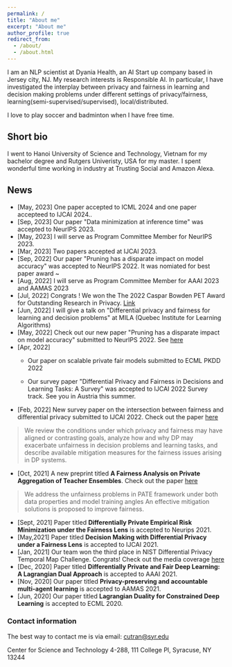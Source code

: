 ```yaml
---
permalink: /
title: "About me"
excerpt: "About me"
author_profile: true
redirect_from: 
  - /about/
  - /about.html
---
```


I am an NLP scientist at Dyania Health, an AI Start up company based in Jersey city, NJ. My research interests is Responsible AI. In particular, I have investigated the interplay between privacy and fairness in learning and decision making problems under different settings of privacy/fairness, learning(semi-supervised/supervised), local/distributed.


I love to play soccer and badminton when I have free time. 



## Short bio


I went to Hanoi University of Science and Technology, Vietnam for my bachelor degree and Rutgers Univeristy, USA for my master. I spent wonderful time working in industry at Trusting Social and Amazon Alexa.


## News
* [May, 2023] One paper accepted to ICML 2024 and one paper accepteed to IJCAI 2024..
* [Sep, 2023] Our paper "Data minimization at inference time" was accepted to NeurIPS 2023.
* [May, 2023] I will serve as  Program Committee Member for NeurIPS 2023.
* [Mar, 2023] Two papers accepted at IJCAI 2023. 
* [Sep, 2022] Our paper "Pruning has a disparate impact on model accuracy" was accepted to NeurIPS 2022. It was nomiated for best paper award ~ 
* [Aug, 2022] I will serve as Program Committee Member for AAAI 2023 and AAMAS 2023
* [Jul, 2022] Congrats ! We won the The  2022 Caspar Bowden PET Award for Outstanding Research in Privacy. [Link](https://petsymposium.org/award/winners.php)  
* [Jun, 2022] I will give a talk on "Differential privacy and fairness for learning and decision problems"  at MILA (Quebec Institute for Learning Algorithms) 
* [May, 2022]  Check out our new paper "Pruning has a disparate impact on model accuracy" submitted to NeurIPS 2022. See [here](https://arxiv.org/abs/2205.13574)
* [Apr, 2022]  
    *  Our paper on scalable private fair models submitted to ECML PKDD 2022

    * Our survey paper  "Differential Privacy and Fairness in Decisions and Learning Tasks: A Survey" was accepted to IJCAI 2022 Survey track. See you in Austria this summer.
* [Feb, 2022] New  survey paper on the intersection between fairness and  differential privacy submitted to IJCAI 2022. Check out the paper [here](https://arxiv.org/pdf/2202.08187.pdf) 
> We review the conditions under which privacy and fairness may have aligned or contrasting goals, analyze how and why DP may exacerbate unfairness in decision problems and learning tasks, and describe available mitigation measures for the fairness issues arising in DP systems.


* [Oct, 2021] A new preprint titled **A Fairness Analysis on Private Aggregation of Teacher Ensembles**. Check out the paper [here](https://arxiv.org/pdf/2109.08630.pdf)
> We address the  unfairness  problems in PATE framework under both data properties and model training angles An effective mitigation solutions  is proposed to improve fairness.

* [Sept, 2021] Paper titled **Differentially Private Empirical Risk Minimization under the Fairness Lens**  is accepted to Neurips 2021. 
* [May,2021] Paper titled **Decision Making with Differential Privacy under a Fairness Lens** is  accepted to IJCAI 2021. 
* [Jan, 2021] Our team won the third place in NIST Differential Privacy Temporal Map  Challenge. Congrats! Check out the media coverage [here](https://www.drivendata.co/blog/differential-privacy-winners-sprint1/) 
* [Dec, 2020] Paper titled **Differentially Private and Fair Deep Learning: A Lagrangian Dual Approach** is accepted to AAAI 2021.
* [Nov, 2020] Our paper titled **Privacy-preserving and accountable multi-agent learning** is accepted to AAMAS 2021.
* [Jun, 2020] Our paper titled **Lagrangian Duality for Constrained Deep Learning** is accepted to ECML 2020.

### Contact information
The best way to contact me is via email: cutran@syr.edu

Center for Science and Technology 4-288, 111 College Pl, Syracuse, NY 13244





